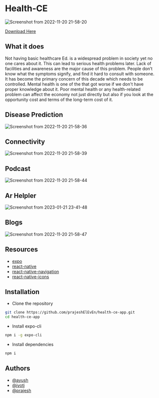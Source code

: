 # Health-CE

![Screenshot from 2022-11-20 21-58-20](https://user-images.githubusercontent.com/78909117/202913853-3395fcb5-8029-4cea-a144-4d1427f5c5b4.png)

[Download Here](https://github.com/prajeshElEvEn/health-ce-app/releases/tag/v0.1.0)

## What it does

Not having basic healthcare Ed. is a widespread problem in society yet no one cares about it. This can lead to serious health problems later.
Lack of facilities and awareness are the major cause of this problem. People don’t know what the symptoms signify, and find it hard to consult with someone.
It has become the primary concern of this decade which needs to be controlled. Mental health is one of the that got worse if we don't have proper knowledge about it. Poor mental health or any health-related problem can affect the economy not just directly but also if you look at the opportunity cost and terms of the long-term cost of it. 


## Disease Prediction

![Screenshot from 2022-11-20 21-58-36](https://user-images.githubusercontent.com/78909117/202913903-6eeca721-3be8-4a93-8df7-94177e173499.png)

## Connectivity

![Screenshot from 2022-11-20 21-58-39](https://user-images.githubusercontent.com/78909117/202913910-1bf0f3a1-68e2-488c-9551-dfe6ef361808.png)

## Podcast

![Screenshot from 2022-11-20 21-58-44](https://user-images.githubusercontent.com/78909117/202913934-066cddc4-e828-442d-886d-8f2647d3b6b1.png)

## Ar Helpler
![Screenshot from 2023-01-21 23-41-48](https://user-images.githubusercontent.com/78909117/213882104-d67405b6-a5b1-434c-8d42-857d04e52d97.png)


## Blogs

![Screenshot from 2022-11-20 21-58-47](https://user-images.githubusercontent.com/78909117/202913946-8e73901c-23c7-4140-bb6c-bb41674b9f7c.png)

## Resources

- [expo](https://docs.expo.dev/)
- [react-native](https://reactnative.dev/docs/environment-setup)
- [react-native-navigation](https://reactnavigation.org/docs/getting-started/)
- [react-native-icons](https://icons.expo.fyi/)

## Installation

- Clone the repository

```bash
git clone https://github.com/prajeshElEvEn/health-ce-app.git
cd health-ce-app
```

- Install expo-cli

```bash
npm i -g expo-cli
```

- Install dependencies

```bash
npm i
```

## Authors

- [@ayush](https://github.com/Ayushsingh07)
- [@jyoti](https://github.com/JyotiOjha)
- [@prajesh](https://bit.ly/ElEvEnCo)
